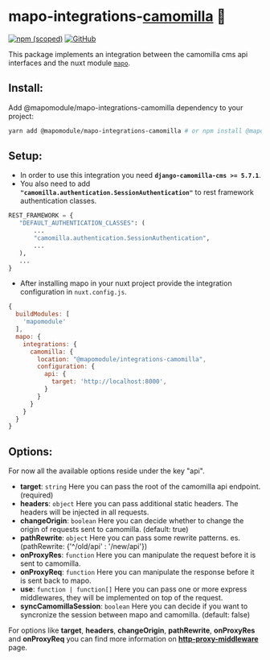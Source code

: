 # mapo-integrations-[camomilla](https://github.com/lotrekagency/camomilla) 🌼 
[![npm (scoped)](https://img.shields.io/npm/v/@mapomodule/mapo-integrations-camomilla?style=flat-square)](https://www.npmjs.com/package/@mapomodule/mapo-integrations-camomilla) [![GitHub](https://img.shields.io/badge/license-MIT-green?style=flat-square)](./LICENSE.md)


This package implements an integration between the camomilla cms api interfaces and the nuxt module [`mapo`](https://github.com/lotrekagency/mapo).

## Install:

Add @mapomodule/mapo-integrations-camomilla dependency to your project:
```sh
yarn add @mapomodule/mapo-integrations-camomilla # or npm install @mapomodule/mapo-integrations-camomilla
```
## Setup:
 - In order to use this integration you need **`django-camomilla-cms >= 5.7.1`**.
 - You also need to add **`"camomilla.authentication.SessionAuthentication"`** to rest framework authentication classes.
 ```py
REST_FRAMEWORK = {
    "DEFAULT_AUTHENTICATION_CLASSES": (
        ...
        "camomilla.authentication.SessionAuthentication",
        ...
    ),
    ...
}
 ```
 

 - After installing mapo in your nuxt project provide the integration configuration in `nuxt.config.js`.

```js
{
  buildModules: [
    'mapomodule'
  ],
  mapo: {
    integrations: {
      camomilla: {
        location: "@mapomodule/integrations-camomilla",
        configuration: {
          api: {
            target: 'http://localhost:8000',
          }
        }
      }
    }
  }
}
```

## Options:
For now all the available options reside under the key "api".

 - **target**: `string` Here you can pass the root of the camomilla api endpoint. (required)
 - **headers**: `object` Here you can pass additional static headers. The headers will be injected in all requests.
 - **changeOrigin**: `boolean` Here you can decide whether to change the origin of requests sent to camomilla. (default: true)
 - **pathRewrite**: `object` Here you can pass some rewrite patterns. es. (pathRewrite: {'^/old/api' : '/new/api'})
 - **onProxyRes**: `function` Here you can manipulate the request before it is sent to camomilla.
 - **onProxyReq**: `function` Here you can manipulate the response before it is sent back to mapo.
 - **use**: `function | function[]` Here you can pass one or more express middlewares, they will be implemented on top of the request.
 - **syncCamomillaSession**: `boolean` Here you can decide if you want to syncronize the session between mapo and camomilla. (default: false)

 For options like **target**, **headers**, **changeOrigin**, **pathRewrite**, **onProxyRes** and **onProxyReq** you can find more information on [**http-proxy-middleware**](https://github.com/chimurai/http-proxy-middleware) page.